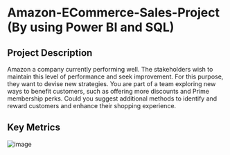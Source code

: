 # Amazon-ECommerce-Sales-Project (By using Power BI and SQL)
## Project Description 
Amazon a company currently performing well. The stakeholders wish to maintain this level of performance and seek improvement. For this purpose, they want to devise new strategies. You are part of a team exploring new ways to benefit customers, such as offering more discounts and Prime membership perks. Could you suggest additional methods to identify and reward customers and enhance their shopping experience.
## Key Metrics
![image](https://github.com/user-attachments/assets/001ae1ab-b8cb-4e35-9dce-94eb2eb4c927)
